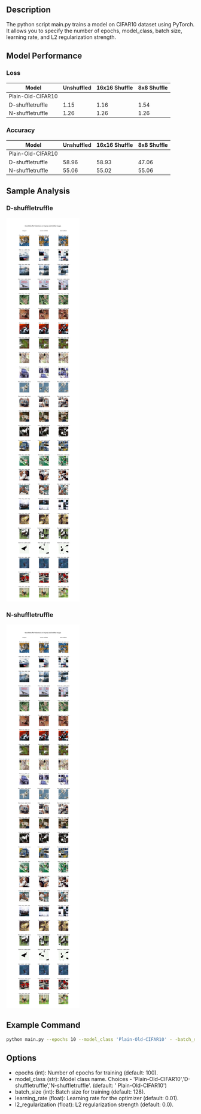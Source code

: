 ## Description

The python script main.py trains a model on CIFAR10 dataset using PyTorch. It allows you to specify the number of
epochs, model_class, batch size, learning rate, and L2 regularization strength.

## Model Performance

### Loss

| Model             | Unshuffled | 16x16 Shuffle | 8x8 Shuffle |
|-------------------|------------|---------------|-------------|
| Plain-Old-CIFAR10 |            |               |             |
| D-shuffletruffle  | 1.15       | 1.16          | 1.54        |
| N-shuffletruffle  | 1.26       | 1.26          | 1.26        |

### Accuracy

| Model             | Unshuffled | 16x16 Shuffle | 8x8 Shuffle |
|-------------------|------------|---------------|-------------|
| Plain-Old-CIFAR10 |            |               |             |
| D-shuffletruffle  | 58.96      | 58.93         | 47.06       |
| N-shuffletruffle  | 55.06      | 55.02         | 55.06       |


## Sample Analysis

### D-shuffletruffle
![d-shuffle](Figures/D-shuffletruffle.png "D-shuffletruffle.png" ) 


### N-shuffletruffle
![n-shuffle](Figures/N-shuffletruffle.png "N-shuffletruffle.png")



## Example Command

```sh
python main.py --epochs 10 --model_class 'Plain-Old-CIFAR10' - -batch_size 128 - -learning_rate 0.01 - -l2_regularization 0.0001
```

## Options

- epochs (int): Number of epochs for training (default: 100).
- model_class (str): Model class name. Choices - 'Plain-Old-CIFAR10','D-shuffletruffle','N-shuffletruffle'. (default: '
  Plain-Old-CIFAR10')
- batch_size (int): Batch size for training (default: 128).
- learning_rate (float): Learning rate for the optimizer (default: 0.01).
- l2_regularization (float): L2 regularization strength (default: 0.0).
